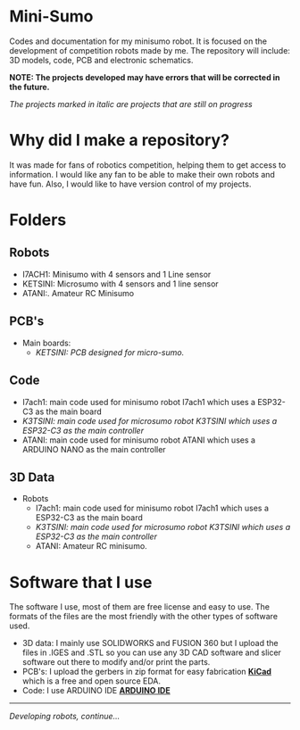 # Mini-Sumo
Codes and documentation for my minisumo robot.
It is focused on the development of competition robots made by me.
The repository will include: 3D models, code, PCB and electronic schematics.

**NOTE: The projects developed may have errors that will be corrected in the future.**

*The projects marked in italic are projects that are still on progress*

# Why did I make a repository?
It was made for fans of robotics competition, helping them to get access to information.
I would like any fan to be able to make their own robots and have fun.
Also, I would like to have version control of my projects.

# Folders

## Robots
- I7ACH1: Minisumo with 4 sensors and 1 Line sensor
- KETSINI: Microsumo with 4 sensors and 1 line sensor
- ATANI:. Amateur RC Minisumo
## PCB's
- Main boards:
  - *KETSINI: PCB designed for micro-sumo.*

## Code
- I7ach1: main code used for minisumo robot I7ach1 which uses a ESP32-C3 as the main board
- *K3TSINI: main code used for microsumo robot K3TSINI which uses a ESP32-C3 as the main controller*
- ATANI: main code used for minisumo robot ATANI which uses a ARDUINO NANO as the main controller
## 3D Data
- Robots
	- I7ach1: main code used for minisumo robot I7ach1 which uses a ESP32-C3 as the main board
	- *K3TSINI: main code used for microsumo robot K3TSINI which uses a ESP32-C3 as the main controller*
 	- ATANI: Amateur RC minisumo.

# Software that I use
The software I use, most of them are free license and easy to use.
The formats of the files are the most friendly with the other types of software used.

- 3D data: I mainly use SOLIDWORKS and FUSION 360 but I upload the files in .IGES and .STL so you can use any 3D CAD software and slicer software out there to modify and/or print the parts.
- PCB's: I upload the gerbers in zip format for easy fabrication **[KiCad](https://www.kicad.org/)** which is a free and open source EDA.
- Code: I use ARDUINO IDE **[ARDUINO IDE ](https://www.arduino.cc/en/Guide)**  

---

*Developing robots, continue...*
